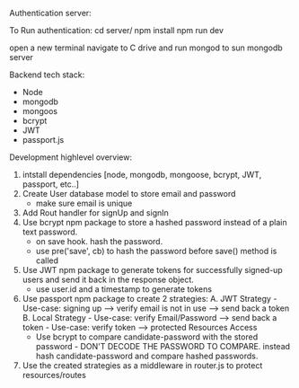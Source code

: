 Authentication server:

To Run authentication:
	cd server/
	npm install
	npm run dev 

open a new terminal navigate to C drive and run mongod to sun mongodb server


Backend tech stack:
- Node
- mongodb
- mongoos
- bcrypt
- JWT 
- passport.js

Development highlevel overview:
1. intstall dependencies [node, mongodb, mongoose, bcrypt, JWT, passport, etc..]
2. Create User database model to store email and password
	- make sure email is unique
3. Add Rout handler for signUp and signIn 
3. Use bcrypt npm package to store a hashed password instead of a plain text password. 
	- on save hook. hash the password.
	- use pre('save', cb) to hash the password before save() method is called
4. Use JWT npm package to generate tokens for successfully signed-up users and send it back in the response object.
	- use user.id and a timestamp to generate tokens
5. Use passport npm package to create 2 strategies:
	A. JWT Strategy
		- Use-case: signing up --> verify email is not in use --> send back a token 
	B. Local Strategy
		- Use-case: verify Email/Password --> send back a token
		- Use-case: verify token --> protected Resources Access
	- Use bcrypt to compare candidate-password with the stored password - DON'T DECODE THE PASSWORD TO COMPARE. instead hash candidate-password and compare hashed passwords.
6. Use the created strategies as a middleware in router.js to protect resources/routes
